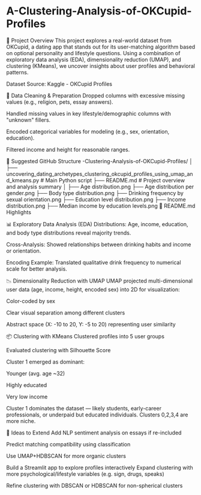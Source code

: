 # A-Clustering-Analysis-of-OKCupid-Profiles
🧠 Project Overview
This project explores a real-world dataset from OKCupid, a dating app that stands out for its user-matching algorithm based on optional personality and lifestyle questions. Using a combination of exploratory data analysis (EDA), dimensionality reduction (UMAP), and clustering (KMeans), we uncover insights about user profiles and behavioral patterns.

Dataset Source:
Kaggle - OKCupid Profiles

🧼 Data Cleaning & Preparation
Dropped columns with excessive missing values (e.g., religion, pets, essay answers).

Handled missing values in key lifestyle/demographic columns with "unknown" fillers.

Encoded categorical variables for modeling (e.g., sex, orientation, education).

Filtered income and height for reasonable ranges.

📁 Suggested GitHub Structure
-Clustering-Analysis-of-OKCupid-Profiles/
│
├── uncovering_dating_archetypes_clustering_okcupid_profiles_using_umap_and_kmeans.py  # Main Python script
├── README.md                                  # Project overview and analysis summary
│
├── Age distribution.png
├── Age distribution per gender.png
├── Body type distribution.png
├── Drinking frequency by sexual orientation.png
├── Education level distribution.png
├── Income distribution.png
├── Median income by education levels.png
📝 README.md Highlights


📊 Exploratory Data Analysis (EDA)
Distributions: Age, income, education, and body type distributions reveal majority trends.

Cross-Analysis: Showed relationships between drinking habits and income or orientation.

Encoding Example: Translated qualitative drink frequency to numerical scale for better analysis.

📉 Dimensionality Reduction with UMAP
UMAP projected multi-dimensional user data (age, income, height, encoded sex) into 2D for visualization:

Color-coded by sex

Clear visual separation among different clusters

Abstract space (X: -10 to 20, Y: -5 to 20) representing user similarity

📦 Clustering with KMeans
Clustered profiles into 5 user groups

Evaluated clustering with Silhouette Score

Cluster 1 emerged as dominant:

Younger (avg. age ~32)

Highly educated

Very low income


Cluster 1 dominates the dataset — likely students, early-career professionals, or underpaid but educated individuals. Clusters 0,2,3,4 are more niche.



📌 Ideas to Extend
Add NLP sentiment analysis on essays if re-included

Predict matching compatibility using classification

Use UMAP+HDBSCAN for more organic clusters

Build a Streamlit app to explore profiles interactively
Expand clustering with more psychological/lifestyle variables (e.g. sign, drugs, speaks)

Refine clustering with DBSCAN or HDBSCAN for non-spherical clusters


